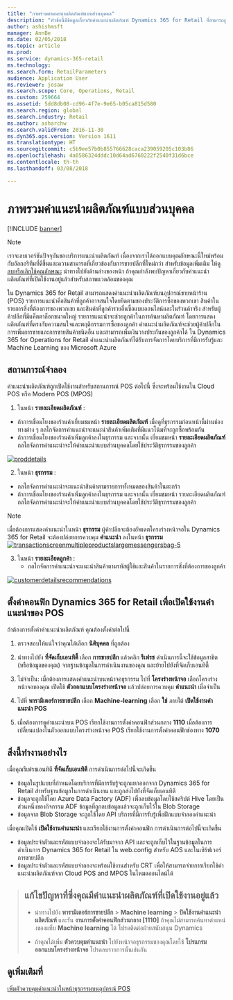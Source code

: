 ```yaml
---
title: "ภาพรวมคำแนะนำผลิตภัณฑ์แบบส่วนบุคคล"
description: "หัวข้อนี้มีข้อมูลเกี่ยวกับคำแนะนำผลิตภัณฑ์ Dynamics 365 for Retail ที่สามารถถูกแสดงได้บนอุปกรณ์ขายหน้าร้าน (POS)"
author: ashishmsft
manager: AnnBe
ms.date: 02/05/2018
ms.topic: article
ms.prod: 
ms.service: dynamics-365-retail
ms.technology: 
ms.search.form: RetailParameters
audience: Application User
ms.reviewer: josaw
ms.search.scope: Core, Operations, Retail
ms.custom: 259664
ms.assetid: 5dd8db08-cd96-4f7e-9e65-b05ca815d580
ms.search.region: global
ms.search.industry: Retail
ms.author: asharchw
ms.search.validFrom: 2016-11-30
ms.dyn365.ops.version: Version 1611
ms.translationtype: HT
ms.sourcegitcommit: c5b9ee57b0b855766628caca239059205c103b86
ms.openlocfilehash: 4a0586324dddc10d64ad6760222f2540f31d6bce
ms.contentlocale: th-th
ms.lasthandoff: 03/08/2018

---
```


# <a name="personalized-product-recommendations-overview"></a>ภาพรวมคำแนะนำผลิตภัณฑ์แบบส่วนบุคคล

[!INCLUDE [banner](includes/banner.md)]

> [!NOTE]
> เราจะลบเวอร์ชันปัจจุบันของบริการแนะนำผลิตภัณฑ์ เนื่องจากเราได้ออกแบบคุณลักษณะนี้ใหม่พร้อมกับอัลกอริทึมที่ดีขึ้นและความสามารถที่เกี่ยวข้องกับการขายปลีกที่ใหม่กว่า สำหรับข้อมูลเพิ่มเติม ให้ดู [ลบหรือเลิกใช้คุณลักษณะ](https://docs.microsoft.com/en-us/dynamics365/unified-operations/dev-itpro/migration-upgrade/deprecated-features) นำทางไปยังด้านล่างของหน้า ถ้าคุณกำลังพบปัญหาเกี่ยวกับคำแนะนำผลิตภัณฑ์ที่เปิดใช้งานอยู่แล้วสำหรับสภาพแวดล้อมของคุณ 

ใน Dynamics 365 for Retail สามารถแสดงคำแนะนำผลิตภัณฑ์บนอุปกรณ์ขายหน้าร้าน (POS) รายการแนะนำคือสินค้าที่ลูกค้าอาจสนใจโดยยึดตามของประวัติการซื้อของพวกเขา สินค้าในรายการสิ่งที่ต้องการของพวกเขา และสินค้าที่ลูกค้ารายอื่นซื้อแบบออนไลน์และในร้านค้าจริง สำหรับผู้ค้าปลีกที่มีแค็ตตาล็อกขนาดใหญ่ รายการแนะนำจะช่วยลูกค้าในการค้นหาผลิตภัณฑ์ โดยการแสดงผลิตภัณฑ์ที่ตรงกับความสนใจและพฤติกรรมการซื้อของลูกค้า คำแนะนำผลิตภัณฑ์จะช่วยผู้ค้าปลีกในการเพิ่มการขายและการขายสินค้าชนิดอื่น และสามารถเพิ่มเงินวางประกันของลูกค้าได้ ใน Dynamics 365 for Operations for Retail คำแนะนำผลิตภัณฑ์ได้รับการจัดการโดยบริการที่มีการรับรู้และ Machine Learning ของ Microsoft Azure


<a name="scenarios"></a>สถานการณ์จำลอง
---------

คำแนะนำผลิตภัณฑ์ถูกเปิดใช้งานสำหรับสถานการณ์ POS ต่อไปนี้ ซึ่งจะพร้อมใช้งานใน Cloud POS หรือ Modern POS (MPOS)

1.  ในหน้า **รายละเอียดผลิตภัณฑ์** :

-   ถ้าการเชื่อมโยงของร้านค้าเยี่ยมชมหน้า **รายละเอียดผลิตภัณฑ์** เมื่อดูที่ธุรกรรมก่อนหน้านี้ผ่านช่องทางต่าง ๆ กลไกจัดการคำแนะนำจะแนะนำสินค้าเพิ่มเติมที่มีแนวโน้มที่จะถูกซื้อพร้อมกัน
-   ถ้าการเชื่อมโยงของร้านค้าเพิ่มลูกค้าลงในธุรกรรม และจากนั้น เยี่ยมชมหน้า **รายละเอียดผลิตภัณฑ์** กลไกจัดการคำแนะนำจะให้คำแนะนำแบบส่วนบุคคลโดยใช้ประวัติธุรกรรมของลูกค้า

[![proddetails](./media/proddetails.png)](./media/proddetails.png)

2.  ในหน้า **ธุรกรรม** :

-   กลไกจัดการคำแนะนำจะแนะนำสินค้าตามรายการทั้งหมดของสินค้าในตะกร้า
-   ถ้าการเชื่อมโยงของร้านค้าเพิ่มลูกค้าลงในธุรกรรม และจากนั้น เยี่ยมชมหน้า รายละเอียดผลิตภัณฑ์ กลไกจัดการคำแนะนำจะให้คำแนะนำแบบส่วนบุคคลโดยใช้ประวัติธุรกรรมของลูกค้า

> [!NOTE]
> เมื่อต้องการแสดงคำแนะนำในหน้า **ธุรกรรม** ผู้ค้าปลีกจะต้องอัพเดตโครงร่างหน้าจอใน Dynamics 365 for Retail จะต้องปล่อยการควบคุม **คำแนะนำ** ลงในหน้า **ธุรกรรม** [![transactionscreenmultipleproductslargemessengersbag-5](./media/transactionscreenmultipleproductslargemessengersbag-5.jpg)](./media/transactionscreenmultipleproductslargemessengersbag-5.jpg)

3.  ในหน้า **รายละเอียดลูกค้า** :
    -   กลไกจัดการคำแนะนำจะแนะนำสินค้าตามรหัสผู้ใช้และสินค้าในรายการสิ่งที่ต้องการของลูกค้า

[![customerdetailsrecommendations](./media/customerdetailsrecommendations.png)](./media/customerdetailsrecommendations.png)

## <a name="configure-dynamics-365-for-retail-to-enable-pos-recommendations"></a>ตั้งค่าคอนฟิก Dynamics 365 for Retail เพื่อเปิดใช้งานคำแนะนำของ POS
ถ้าต้องการตั้งค่าคำแนะนำผลิตภัณฑ์ คุณต้องตั้งค่าต่อไปนี้

1.  ตรวจสอบให้แน่ใจว่าคุณได้เลือก **นิติบุคคล** ที่ถูกต้อง
2.  นำทางไปยัง **ที่จัดเก็บเอนทิตี้** เลือก **การขายปลีก** แล้วคลิก **รีเฟรช** ดำเนินการนี้จะใช้ข้อมูลสาธิต (หรือข้อมูลของคุณ) จากฐานข้อมูลในการดำเนินงานของคุณ และย้ายไปยังที่จัดเก็บเอนทิตี้
3.  ไม่จำเป็น: เมื่อต้องการแสดงคำแนะนำบนหน้าจอธุรกรรม ไปที่ **โครงร่างหน้าจอ** เลือกโครงร่างหน้าจอของคุณ เปิดใช้ **ตัวออกแบบโครงร่างหน้าจอ** แล้วปล่อยการควบคุม **คำแนะนำ** เมื่อจำเป็น

4.  ไปที่ **พารามิเตอร์การขายปลีก** เลือก **Machine-learning** เลือก **ใช่** ภายใต้ **เปิดใช้งานคำแนะนำ POS**
5.  เมื่อต้องการดูคำแนะนำบน POS เรียกใช้งานการตั้งค่าคอนฟิกส่วนกลาง **1110** เมื่อต้องการเปลี่ยนแปลงในตัวออกแบบโครงร่างหน้าจอ POS เรียกใช้งานการตั้งค่าคอนฟิกช่องทาง **1070**

## <a name="how-does-it-work"></a>[]()สิ่งนี้ทำงานอย่างไร
เมื่อคุณรีเฟรชเอนทิตี **ที่จัดเก็บเอนทิตี** การดำเนินการต่อไปนี้จะเกิดขึ้น

-   ข้อมูลในรูปแบบที่กำหนดโดยบริการที่มีการรับรู้จะถูกแยกออกจาก Dynamics 365 for Retail สำหรับฐานข้อมูลในการดำเนินงาน และถูกส่งไปยังที่จัดเก็บเอนทิตี
-   ข้อมูลจะถูกใช้โดย Azure Data Factory (ADF) เพื่อลบข้อมูลโดยใช้สคริปต์ Hive โดยเป็นส่วนหนึ่งของกิจกรรม ADF ข้อมูลที่ถูกลบข้อมูลแล้วจะถูกเก็บไว้ใน Blob Storage
-   ข้อมูลจาก Blob Storage จะถูกใช้โดย API บริการที่มีการรับรู้เพื่อฝึกแบบจำลองคำแนะนำ

เมื่อคุณเปิดใช้ **เปิดใช้งานคำแนะนำ** และเรียกใช้งานการตั้งค่าคอนฟิก การดำเนินการต่อไปนี้จะเกิดขึ้น

-   ข้อมูลประจำตัวและรหัสแบบจำลองจะได้รับมาจาก API และจะถูกเก็บไว้ในฐานข้อมูลในการดำเนินการ Dynamics 365 for Retail ใน web.config สำหรับ AOS และในเซิร์ฟเวอร์การขายปลีก
-   ข้อมูลประจำตัวและรหัสแบบจำลองจะพร้อมใช้งานสำหรับ CRT เพื่อให้สามารถจ่ายการเรียกใช้คำแนะนำผลิตภัณฑ์จาก Cloud POS and MPOS ในโหมดออนไลน์ได้

> ## <a name="troubleshoot-issues-where-you-have-product-recommendations-already-enabled"></a>แก้ไขปัญหาที่ซึ่งคุณมีคำแนะนำผลิตภัณฑ์ที่เปิดใช้งานอยู่แล้ว 
> - นำทางไปยัง **พารามิเตอร์การขายปลีก** > **Machine learning** > **ปิดใช้งานคำแนะนำผลิตภัณฑ์** และรัน **งานการตั้งค่าคอนฟิกส่วนกลาง [1110]** ถ้าคุณไม่สามารถค้นหาตำแหน่งของแท็บ **Machine learning** ได้ โปรดติดต่อฝ่ายสนับสนุน Dynamics 
> 
> - ถ้าคุณได้เพิ่ม **ตัวควบคุมคำแนะนำ** ไปยังหน้าจอธุรกรรมของคุณโดยใช้ **โปรแกรมออกแบบโครงร่างหน้าจอ** โปรดลบรายการนั้นเช่นกัน 



<a name="see-also"></a>ดูเพิ่มเติมที่
--------

[เพิ่มตัวควบคุมคำแนะนำในหน้าธุรกรรมบนอุปกรณ์ POS](add-recommendations-control-pos-screen.md)




